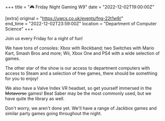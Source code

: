 +++
title = "🎮 Friday Night Gaming W9"
date = "2022-12-02T19:00:00Z"

[extra]
original = "https://uwcs.co.uk/events/fng-22t1w9/"    
end_time = "2022-12-02T23:59:00Z"
location = "Department of Computer Science"
+++

Join us every Friday for a night of fun\!

We have tons of consoles: Xbox with Rockband; two Switches with Mario Kart, Smash Bros and more; Wii, Xbox One and PS4 with a wide selection of games.

The other star of the show is our access to department computers with access to Steam and a selection of free games, there should be something for you to enjoy\!

We also have a Valve Index VR headset, so get yourself immersed in the ~~Metaverse~~ games\! Beat Saber may be the most commonly used, but we have quite the library as well.

Don't worry, we aren't done yet. We'll have a range of Jackbox games and similar party games going throughout the night.

